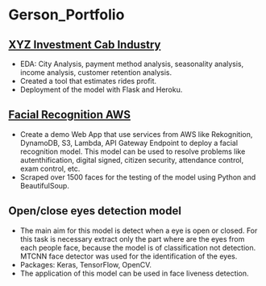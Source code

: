 # Gerson_Portfolio


## [XYZ Investment Cab Industry](https://github.com/G-Tox/W2)
* EDA: City Analysis, payment method analysis, seasonality analysis, income analysis, customer retention analysis.
* Created a tool that estimates rides profit.
* Deployment of the model with Flask and Heroku.


## [Facial Recognition AWS](https://github.com/G-Tox/flask_recog)
* Create a demo Web App that use services from AWS like Rekognition, DynamoDB, S3, Lambda, API Gateway Endpoint to deploy a facial recognition model. This model can be used to resolve problems like autenthification, digital signed, citizen security, attendance control, exam control, etc.
* Scraped over 1500 faces for the testing of the model using Python and BeautifulSoup.

## Open/close eyes detection model
* The main aim for this model is detect when a eye is open or closed. For this task is necessary extract only the part where are the eyes from each people face, because the model is of classification not detection. MTCNN face detector was used for the identification of the eyes.
* Packages: Keras, TensorFlow, OpenCV.
* The application of this model can be used in face liveness detection.

